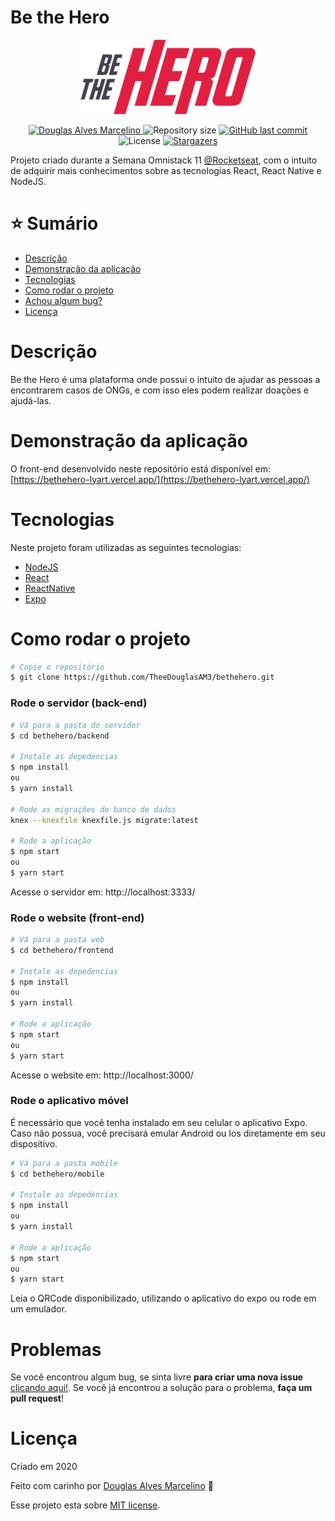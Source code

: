# Be the Hero

<p  align="center">
    <img  src="./.github/logo.png"  alt="Be the hero"  width="280"/>
</p>

<p  align="center">
    <a  href="https://www.linkedin.com/in/douglas-alves-marcelino-704250180/">
        <img  alt="Douglas Alves Marcelino"  src="https://img.shields.io/badge/-Douglas%20Alves%20Marcelino-e02041?style=flat&logo=Linkedin&logoColor=white" />
    </a>
    <img  alt="Repository size"  src="https://img.shields.io/github/repo-size/TheeDouglasAM3/bethehero?color=e02041">
    <a  href="https://github.com/TheeDouglasAM3/bethehero/commits/master">
        <img  alt="GitHub last commit"  src="https://img.shields.io/github/last-commit/TheeDouglasAM3/bethehero?color=e02041">
    </a>
    <img  alt="License"  src="https://img.shields.io/badge/license-MIT-e02041">
    <a  href="https://github.com/TheeDouglasAM3/bethehero/stargazers">
        <img  alt="Stargazers"  src="https://img.shields.io/github/stars/TheeDouglasAM3/bethehero?color=e02041&logo=github">
    </a>
</p>

Projeto criado durante a Semana Omnistack 11 [@Rocketseat](https://github.com/Rocketseat), com o intuito de adquirir mais conhecimentos sobre as tecnologias React, React Native e NodeJS.


# :star: Sumário

* [Descrição](#descrição)
* [Demonstração da aplicação](#demonstração-da-aplicação) 
* [Tecnologias](#tecnologias)
* [Como rodar o projeto](#como-rodar-o-projeto)
* [Achou algum bug?](#problemas)
* [Licença](#licença)

# Descrição
Be the Hero é uma plataforma onde possui o intuito de ajudar as pessoas a encontrarem casos de ONGs, e com isso eles podem realizar doações e ajudá-las.

# Demonstração da aplicação
O front-end desenvolvido neste repositório está disponível em: 
[https://bethehero-lyart.vercel.app/](https://bethehero-lyart.vercel.app/)

# Tecnologias
Neste projeto foram utilizadas as seguintes tecnologias:
* [NodeJS](https://nodejs.org/en/)
* [React](https://pt-br.reactjs.org/)
* [ReactNative](https://reactnative.dev/)
* [Expo](https://expo.io/)

# Como rodar o projeto
```bash
# Copie o repositório
$ git clone https://github.com/TheeDouglasAM3/bethehero.git
```

### Rode o servidor (back-end)

```bash
# Vá para a pasta do servidor
$ cd bethehero/backend

# Instale as depedencias
$ npm install
ou
$ yarn install

# Rode as migrações do banco de dados
knex --knexfile knexfile.js migrate:latest

# Rode a aplicação
$ npm start
ou
$ yarn start
```
Acesse o servidor em: http://localhost:3333/

### Rode o website (front-end)

```bash
# Vá para a pasta web
$ cd bethehero/frontend

# Instale as depedencias
$ npm install
ou
$ yarn install

# Rode a aplicação
$ npm start
ou
$ yarn start
```
Acesse o website em: http://localhost:3000/

### Rode o aplicativo móvel

É necessário que você tenha instalado em seu celular o aplicativo Expo. Caso não possua, você precisará emular Android ou Ios diretamente em seu dispositivo.

```bash
# Vá para a pasta mobile
$ cd bethehero/mobile

# Instale as depedencias
$ npm install
ou
$ yarn install

# Rode a aplicação
$ npm start
ou
$ yarn start
```

Leia o QRCode disponibilizado, utilizando o aplicativo do expo ou rode em um emulador.


# Problemas
Se você encontrou algum bug, se sinta livre **para criar uma nova issue**  [clicando aqui!](https://github.com/TheeDouglasAM3/bethehero/issues). Se você já encontrou a solução para o problema, **faça um pull request**!

# Licença

Criado em 2020 

Feito com carinho por [Douglas Alves Marcelino](https://github.com/TheeDouglasAM3) :duck:

Esse projeto esta sobre [MIT license](./LICENSE).